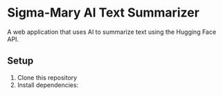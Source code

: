 # Sigma-Mary AI Text Summarizer

A web application that uses AI to summarize text using the Hugging Face API.

## Setup

1. Clone this repository
2. Install dependencies:
